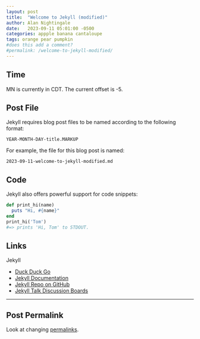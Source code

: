 ```yaml
---
layout: post
title:  "Welcome to Jekyll (modified)"
author: Alan Nightingale
date:   2023-09-11 05:01:00 -0500
categories: appple banana cantaloupe
tags: orange pear pumpkin
#does this add a comment?
#permalink: /welcome-to-jekyll-modified/
---
```


## Time

MN is currently in CDT. The current offset is -5.

## Post File

Jekyll requires blog post files to be named according to the following format:

`YEAR-MONTH-DAY-title.MARKUP`

For example, the file for this blog post is named:

`2023-09-11-welcome-to-jekyll-modified.md`

## Code

Jekyll also offers powerful support for code snippets:

```ruby
def print_hi(name)
  puts "Hi, #{name}"
end
print_hi('Tom')
#=> prints 'Hi, Tom' to STDOUT.
```

## Links

Jekyll

- [Duck Duck Go](https://duckduckgo.com)
- [Jekyll Documentation][jekyll-docs]
- [Jekyll Repo on GitHub][jekyll-gh]
- [Jekyll Talk Discussion Boards][jekyll-talk]

[This is a way to reuse links if needed.]: # 

[jekyll-docs]: https://jekyllrb.com/docs/
[jekyll-gh]:   https://github.com/jekyll/jekyll
[jekyll-talk]: https://talk.jekyllrb.com

---

## Post Permalink

Look at changing [permalinks](https://jekyllrb.com/docs/permalinks/).

